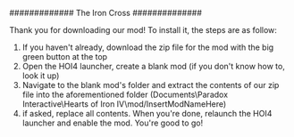 #############
The Iron Cross
##############

Thank you for downloading our mod! To install it, the steps are as follow:
1. If you haven't already, download the zip file for the mod with the big green button at the top
2. Open the HOI4 launcher, create a blank mod (if you don't know how to, look it up)
3. Navigate to the blank mod's folder and extract the contents of our zip file into the aforementioned folder (Documents\Paradox Interactive\Hearts of Iron IV\mod/InsertModNameHere)
4. if asked, replace all contents. When you're done, relaunch the HOI4 launcher and enable the mod. You're good to go!
   
